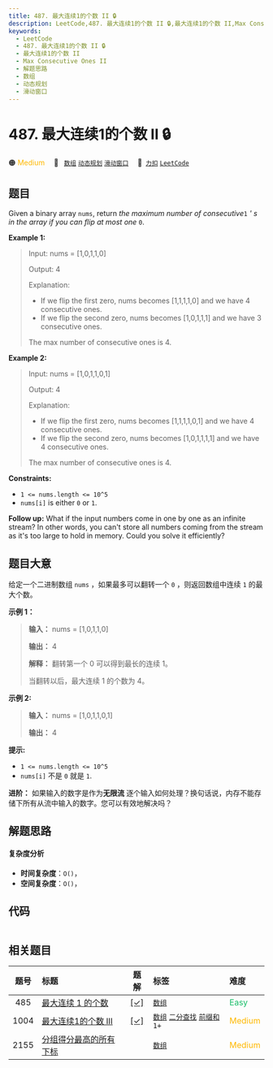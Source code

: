 ```yaml
---
title: 487. 最大连续1的个数 II 🔒
description: LeetCode,487. 最大连续1的个数 II 🔒,最大连续1的个数 II,Max Consecutive Ones II,解题思路,数组,动态规划,滑动窗口
keywords:
  - LeetCode
  - 487. 最大连续1的个数 II 🔒
  - 最大连续1的个数 II
  - Max Consecutive Ones II
  - 解题思路
  - 数组
  - 动态规划
  - 滑动窗口
---
```


# 487. 最大连续1的个数 II 🔒

🟠 <font color=#ffb800>Medium</font>&emsp; 🔖&ensp; [`数组`](/tag/array.md) [`动态规划`](/tag/dynamic-programming.md) [`滑动窗口`](/tag/sliding-window.md)&emsp; 🔗&ensp;[`力扣`](https://leetcode.cn/problems/max-consecutive-ones-ii) [`LeetCode`](https://leetcode.com/problems/max-consecutive-ones-ii)

## 题目

Given a binary array `nums`, return _the maximum number of consecutive_`1` _'
s in the array if you can flip at most one_ `0`.



**Example 1:**

> Input: nums = [1,0,1,1,0]
> 
> Output: 4
> 
> Explanation: 
> - If we flip the first zero, nums becomes [1,1,1,1,0] and we have 4 consecutive ones.
> - If we flip the second zero, nums becomes [1,0,1,1,1] and we have 3 consecutive ones.
> 
> The max number of consecutive ones is 4.

**Example 2:**

> Input: nums = [1,0,1,1,0,1]
> 
> Output: 4
> 
> Explanation: 
> - If we flip the first zero, nums becomes [1,1,1,1,0,1] and we have 4 consecutive ones.
> - If we flip the second zero, nums becomes [1,0,1,1,1,1] and we have 4 consecutive ones.
> 
> The max number of consecutive ones is 4.

**Constraints:**

  * `1 <= nums.length <= 10^5`
  * `nums[i]` is either `0` or `1`.



**Follow up:** What if the input numbers come in one by one as an infinite
stream? In other words, you can't store all numbers coming from the stream as
it's too large to hold in memory. Could you solve it efficiently?


## 题目大意

给定一个二进制数组 `nums` ，如果最多可以翻转一个 `0` ，则返回数组中连续 `1` 的最大个数。



**示例 1：**

> 
> 
> 
> 
> 
> **输入：** nums = [1,0,1,1,0]
> 
> **输出：** 4
> 
> **解释：** 翻转第一个 0 可以得到最长的连续 1。
> 
> > 
>  当翻转以后，最大连续 1 的个数为 4。
> 
> 

**示例 2:**

> 
> 
> 
> 
> 
> **输入：** nums = [1,0,1,1,0,1]
> 
> **输出：** 4
> 
> 



**提示:**

  * `1 <= nums.length <= 10^5`
  * `nums[i]` 不是 `0` 就是 `1`.



**进阶：** 如果输入的数字是作为**无限流** 逐个输入如何处理？换句话说，内存不能存储下所有从流中输入的数字。您可以有效地解决吗？


## 解题思路

#### 复杂度分析

- **时间复杂度**：`O()`，
- **空间复杂度**：`O()`，

## 代码

```javascript

```

## 相关题目

<!-- prettier-ignore -->
| 题号 | 标题 | 题解 | 标签 | 难度 |
| :------: | :------ | :------: | :------ | :------ |
| 485 | [最大连续 1 的个数](https://leetcode.com/problems/max-consecutive-ones) | [[✓]](/problem/0485.md) |  [`数组`](/tag/array.md) | <font color=#15bd66>Easy</font> |
| 1004 | [最大连续1的个数 III](https://leetcode.com/problems/max-consecutive-ones-iii) | [[✓]](/problem/1004.md) |  [`数组`](/tag/array.md) [`二分查找`](/tag/binary-search.md) [`前缀和`](/tag/prefix-sum.md) `1+` | <font color=#ffb800>Medium</font> |
| 2155 | [分组得分最高的所有下标](https://leetcode.com/problems/all-divisions-with-the-highest-score-of-a-binary-array) |  |  [`数组`](/tag/array.md) | <font color=#ffb800>Medium</font> |